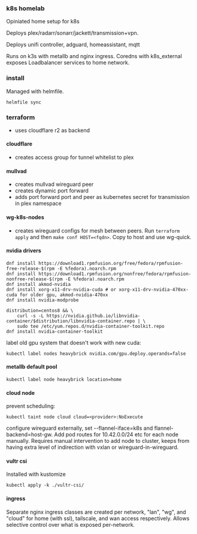 ### k8s homelab

Opiniated home setup for k8s

Deploys plex/radarr/sonarr/jackett/transmission+vpn.

Deploys unifi controller, adguard, homeassistant, mqtt

Runs on k3s with metallb and nginx ingress. Coredns with k8s_external exposes
Loadbalancer services to home network.

### install

Managed with helmfile.

`helmfile sync`

### terraform

* uses cloudflare r2 as backend

#### cloudflare

* creates access group for tunnel whitelist to plex

#### mullvad

* creates mullvad wireguard peer
* creates dynamic port forward
* adds port forward port and peer as kubernetes secret for transmission in plex
  namespace

#### wg-k8s-nodes

* creates wireguard configs for mesh between peers.
Run `terraform apply` and then `make conf HOST=<fqdn>`. Copy to host and use
wg-quick.

#### nvidia drivers

```
dnf install https://download1.rpmfusion.org/free/fedora/rpmfusion-free-release-$(rpm -E %fedora).noarch.rpm
dnf install https://download1.rpmfusion.org/nonfree/fedora/rpmfusion-nonfree-release-$(rpm -E %fedora).noarch.rpm
dnf install akmod-nvidia
dnf install xorg-x11-drv-nvidia-cuda # or xorg-x11-drv-nvidia-470xx-cuda for older gpu, akmod-nvidia-470xx
dnf install nvidia-modprobe

distribution=centos8 && \
    curl -s -L https://nvidia.github.io/libnvidia-container/$distribution/libnvidia-container.repo | \
    sudo tee /etc/yum.repos.d/nvidia-container-toolkit.repo
dnf install nvidia-container-toolkit
```

label old gpu system that doesn't work with new cuda:

```
kubectl label nodes heavybrick nvidia.com/gpu.deploy.operands=false
```

#### metallb default pool

```
kubectl label node heavybrick location=home
```

#### cloud node

prevent scheduling:

```
kubectl taint node cloud cloud=<provider>:NoExecute
```

configure wireguard externally, set --flannel-iface=k8s and
flannel-backend=host-gw. Add pod routes for 10.42.0.0/24 etc for each node
manually. Requires manual intervention to add node to cluster, keeps from
having extra level of indirection with vxlan or wireguard-in-wireguard.

#### vultr csi

Installed with kustomize

```
kubectl apply -k ./vultr-csi/
```

#### ingress

Separate nginx ingress classes are created per network, "lan", "wg", and
"cloud" for home (with ssl), tailscale, and wan access respectively. Allows
selective control over what is exposed per-network.
